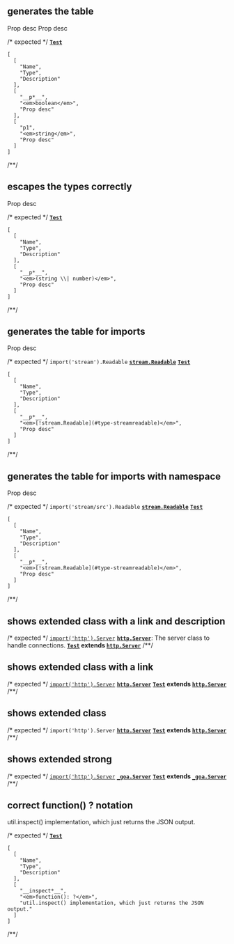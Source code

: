 ## generates the table
<types>
  <type name="Test">
    <prop boolean name="p">Prop desc</prop>
    <prop opt string name="p1">Prop desc</prop>
  </type>
</types>

/* expected */
__[`Test`](t-type)__

```table
[
  [
    "Name",
    "Type",
    "Description"
  ],
  [
    "__p*__",
    "<em>boolean</em>",
    "Prop desc"
  ],
  [
    "p1",
    "<em>string</em>",
    "Prop desc"
  ]
]
```
/**/

## escapes the types correctly
<types>
  <type name="Test">
    <prop type="string|number" name="p">Prop desc</prop>
  </type>
</types>

/* expected */
__[`Test`](t-type)__

```table
[
  [
    "Name",
    "Type",
    "Description"
  ],
  [
    "__p*__",
    "<em>(string \\| number)</em>",
    "Prop desc"
  ]
]
```
/**/

## generates the table for imports
<types>
  <import from="stream" name="Readable" />
  <type name="Test">
    <prop type="!stream.Readable" name="p">Prop desc</prop>
  </type>
</types>

/* expected */
`import('stream').Readable` __[`stream.Readable`](l-type)__
__[`Test`](t-type)__

```table
[
  [
    "Name",
    "Type",
    "Description"
  ],
  [
    "__p*__",
    "<em>[!stream.Readable](#type-streamreadable)</em>",
    "Prop desc"
  ]
]
```
/**/

## generates the table for imports with namespace
<types>
  <import from="stream/src" ns="stream" name="Readable" />
  <type name="Test">
    <prop type="!stream.Readable" name="p">Prop desc</prop>
  </type>
</types>

/* expected */
`import('stream/src').Readable` __[`stream.Readable`](l-type)__
__[`Test`](t-type)__

```table
[
  [
    "Name",
    "Type",
    "Description"
  ],
  [
    "__p*__",
    "<em>[!stream.Readable](#type-streamreadable)</em>",
    "Prop desc"
  ]
]
```
/**/

## shows extended class with a link and description
<types>
  <import name="Server" from="http" desc="The server class to handle connections." link="https://nodejs.com/api/http.html#Server"/>
  <type extends="http.Server" name="Test"/>
</types>

/* expected */
[`import('http').Server`](https://nodejs.com/api/http.html#Server) __[`http.Server`](l-type)__: The server class to handle connections.
__[`Test`](t-type) extends <a title="The server class to handle connections." href="https://nodejs.com/api/http.html#Server">`http.Server`</a>__
/**/

## shows extended class with a link
<types>
  <import name="Server" from="http" link="https://nodejs.com/api/http.html#Server"/>
  <type extends="http.Server" name="Test"/>
</types>

/* expected */
[`import('http').Server`](https://nodejs.com/api/http.html#Server) __[`http.Server`](l-type)__
__[`Test`](t-type) extends <a href="https://nodejs.com/api/http.html#Server">`http.Server`</a>__
/**/

## shows extended class
<types>
  <import name="Server" from="http" />
  <type extends="http.Server" name="Test"/>
</types>

/* expected */
`import('http').Server` __[`http.Server`](l-type)__
__[`Test`](t-type) extends [`http.Server`](#type-httpserver)__
/**/

## shows extended strong
<types>
  <import name="Server" ns="_goa" from="http" link="https://nodejs.com/api/http.html#_section" />
  <type extends="_goa.Server" name="Test"/>
</types>

/* expected */
[`import('http').Server`](https://nodejs.com/api/http.html#_section) <strong>[`_goa.Server`](l-type)</strong>
<strong>[`Test`](t-type) extends <a href="https://nodejs.com/api/http.html#_section">`_goa.Server`</a></strong>
/**/

## correct function() ? notation
<types>
  <type name="Test">
    <prop type="function(): ?" name="inspect">
      util.inspect() implementation, which just returns the JSON output.
    </prop>
  </type>
</types>

/* expected */
__[`Test`](t-type)__

```table
[
  [
    "Name",
    "Type",
    "Description"
  ],
  [
    "__inspect*__",
    "<em>function(): ?</em>",
    "util.inspect() implementation, which just returns the JSON output."
  ]
]
```
/**/